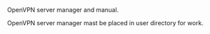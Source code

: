OpenVPN server manager and manual.

OpenVPN server manager mast be placed in user directory for work.
